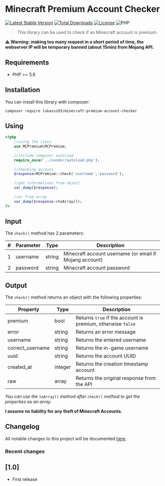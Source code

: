 # Minecraft Premium Account Checker

[![Latest Stable Version](https://poser.pugx.org/lukasss93/minecraft-premium-account-checker/v/stable)](https://packagist.org/packages/lukasss93/minecraft-premium-account-checker)
[![Total Downloads](https://poser.pugx.org/lukasss93/minecraft-premium-account-checker/downloads)](https://packagist.org/packages/lukasss93/minecraft-premium-account-checker)
[![License](https://poser.pugx.org/lukasss93/minecraft-premium-account-checker/license)](https://packagist.org/packages/lukasss93/minecraft-premium-account-checker)
![PHP](https://img.shields.io/badge/php-%3E%3D5.6-green.svg)

> This library can be used to check if an Minecraft account is premium.

**⚠ Warning: making too many request in a short period of time, the webserver IP will be temporary banned (about 15min) from Mojang API.**

Requirements
---------
* PHP >= 5.6

Installation
---------
You can install this library with composer:

`composer require lukasss93/minecraft-premium-account-checker`

Using
---------
```php
<?php
    //using the class
    use MCPremium\MCPremium;
    
    //include composer autoload
    require_once('../vendor/autoload.php');
    
    //checking account
    $response=MCPremium::check('username','password');
    
    //get informations from object
    var_dump($response);
    
    //or from array
    var_dump($response->toArray());
?>
```

Input
---------
The `check()` method has 2 parameters:

\# | Parameter | Type | Description
---|-----------|------|------------
1 | username | string | Minecraft account username (or email if Mojang account)
2 | password | string| Minecraft account password

Output
---------
The `check()` method returns an object with the following properties:

Property|Type|Description
---|----|------------
premium|bool|Returns `true` if the account is premium, otherwise `false`
error|string|Returns an error message
username|string|Returns the entered username
correct_username|string|Returns the in-game username
uuid|string|Returns the account UUID
created_at|integer|Returns the creation timestamp account
raw|array|Returns the original response from the API

_You can use the_ `toArray()` _method after_ `check()` _method to get the properties as an array._

**I assume no liability for any theft of Minecraft Accounts.**

Changelog
---------
All notable changes to this project will be documented [here](https://github.com/Lukasss93/minecraft-premium-account-checker/blob/master/CHANGELOG.md).

### Recent changes
## [1.0]
- First release
